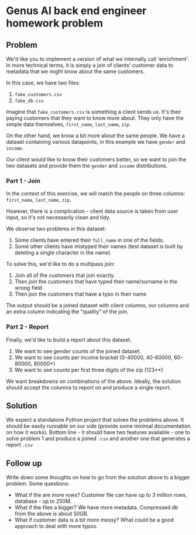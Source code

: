 # Genus AI back end engineer homework problem

## Problem

We'd like you to implement a version of what we internally call 'enrichment'. In more technical terms,
it is simply a join of clients' customer data to metadata that we might know about the same customers.

In this case, we have two files:
1) `fake_customers.csv`
2) `fake_db.csv`

Imagine that `fake_customers.csv` is something a client sends us. It's their paying customers that they want to know more about.
They only have the simple data themselves, `first_name`, `last_name`, `zip`.

On the other hand, we know a bit more about the same people. We have a dataset containing various datapoints, 
in this example we have `gender` and `income`.

Our client would like to know their customers better, so we want to join the two datasets and provide them
the `gender` and `income` distributions.

### Part 1 - Join

In the context of this exercise, we will match the people on three columns: `first_name`, `last_name`, `zip`.

However, there is a complication - client data source is taken from user input, so it's not necessarily clean and tidy.

We observe two problems in this dataset:
  1) Some clients have entered their `full_name` in one of the fields.
  2) Some other clients have mistyped their names (test dataset is built by deleting a single character in the name)
  
To solve this, we'd like to do a multipass join:
  1) Join all of the customers that join exactly.
  2) Then join the customers that have typed their name/surname in the wrong field
  3) Then join the customers that have a typo in their name
  
The output should be a joined dataset with client columns, our columns and an extra column indicating the "quality" of the join.

### Part 2 - Report

Finally, we'd like to build a report about this dataset.

1) We want to see gender counts of the joined dataset.
2) We want to see counts per income bracket (0-40000, 40-60000, 60-80000, 80000+)
3) We want to see counts per first three digits of the zip (123**)

We want breakdowns on combinations of the above. Ideally, the solution should accept the columns to report on and produce a single report.

## Solution

We expect a standalone Python project that solves the problems above. It should be easily runnable on our side (provide some minimal documentation on how it
works). Bottom line - it should have two features available - one to solve problem 1 and produce a joined `.csv`
and another one that generates a report `.csv`

## Follow up

Write down some thoughts on how to go from the solution above to a bigger problem. Some questions:

  * What if the are more rows? Customer file can have up to 3 million rows, database - up to 250M.
  * What if the files a bigger? We have more metadata. Compressed db from the above is about 50GB.
  * What if customer data is a bit more messy? What could be a good approach to deal with more typos.
